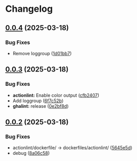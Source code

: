 # Changelog

## [0.0.4](https://github.com/koki-develop/github-actions-lint/compare/actionlint-v0.0.3...actionlint-v0.0.4) (2025-03-18)


### Bug Fixes

* Remove loggroup ([1d01bb7](https://github.com/koki-develop/github-actions-lint/commit/1d01bb7609464fce1a5346c804a86184eac90af3))

## [0.0.3](https://github.com/koki-develop/github-actions-lint/compare/actionlint-v0.0.2...actionlint-v0.0.3) (2025-03-18)


### Bug Fixes

* **actionlint:** Enable color output ([cfb2407](https://github.com/koki-develop/github-actions-lint/commit/cfb24078300cfa17d8f3bb8b7f802660c0de55dd))
* Add loggroup ([6f7c52b](https://github.com/koki-develop/github-actions-lint/commit/6f7c52b9eba983212291e8f1ce7b99583509f764))
* **ghalint:** release ([0e2bf8d](https://github.com/koki-develop/github-actions-lint/commit/0e2bf8d0de232693d32987629abb7c163ac334d5))

## [0.0.2](https://github.com/koki-develop/github-actions-lint/compare/actionlint-v0.0.1...actionlint-v0.0.2) (2025-03-18)


### Bug Fixes

* actionlint/dockerfile/ -&gt; dockerfiles/actionlint/ ([5645e5d](https://github.com/koki-develop/github-actions-lint/commit/5645e5d3dfbe4cc1975d895d52597b8412cf85d8))
* debug ([8a06c58](https://github.com/koki-develop/github-actions-lint/commit/8a06c5884ac0f35356916ef5c0d58ee675183d50))
